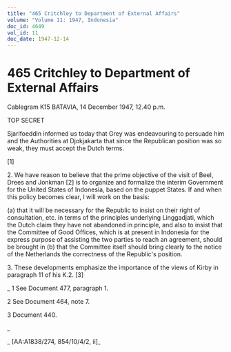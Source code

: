 ```yaml
---
title: "465 Critchley to Department of External Affairs"
volume: "Volume 11: 1947, Indonesia"
doc_id: 4649
vol_id: 11
doc_date: 1947-12-14
---
```


# 465 Critchley to Department of External Affairs

Cablegram K15 BATAVIA, 14 December 1947, 12.40 p.m.

TOP SECRET

Sjarifoeddin informed us today that Grey was endeavouring to persuade him and the Authorities at Djokjakarta that since the Republican position was so weak, they must accept the Dutch terms.

[1]

2\. We have reason to believe that the prime objective of the visit of Beel, Drees and Jonkman [2] is to organize and formalize the interim Government for the United States of Indonesia, based on the puppet States. If and when this policy becomes clear, I will work on the basis:

(a) that it will be necessary for the Republic to insist on their right of consultation, etc. in terms of the principles underlying Linggadjati, which the Dutch claim they have not abandoned in principle, and also to insist that the Committee of Good Offices, which is at present in Indonesia for the express purpose of assisting the two parties to reach an agreement, should be brought in (b) that the Committee itself should bring clearly to the notice of the Netherlands the correctness of the Republic's position.

3\. These developments emphasize the importance of the views of Kirby in paragraph 11 of his K.2. [3]

_ 1 See Document 477, paragraph 1.

2 See Document 464, note 7.

3 Document 440.

_

_ [AA:A1838/274, 854/10/4/2, ii]_
